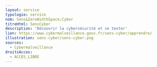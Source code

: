 ```yaml
---
layout: service
typologie: service
nom: Sens&ZeroWidthSpace;Cyber
titreHtml: SensCyber
description: 'Découvrir la cybersécurité et se tester'
lien: https://www.cybermalveillance.gouv.fr/sens-cyber/apprendre/
illustration: sens-cyber/sens-cyber.png
sources:
  - Cybermalveillance
droitsAcces:
  - ACCES_LIBRE
---
```

